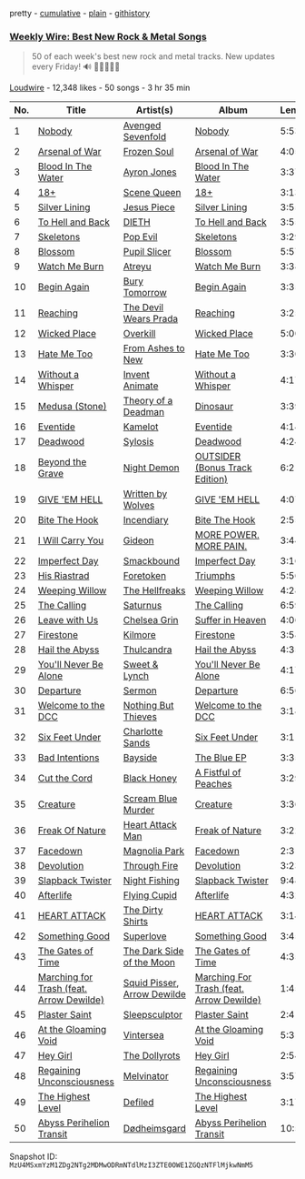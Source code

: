 pretty - [cumulative](/playlists/cumulative/53x58hBq1M9qCzZxyRUmp4.md) - [plain](/playlists/plain/53x58hBq1M9qCzZxyRUmp4) - [githistory](https://github.githistory.xyz/mackorone/spotify-playlist-archive/blob/main/playlists/plain/53x58hBq1M9qCzZxyRUmp4)

### [Weekly Wire: Best New Rock & Metal Songs](https://open.spotify.com/playlist/53x58hBq1M9qCzZxyRUmp4)

> 50 of each week's best new rock and metal tracks\. New updates every Friday!  🔊 🤘🏿🤘🤘🏽

[Loudwire](https://open.spotify.com/user/wqopimzeqvaed8dqu6o2tixrj) - 12,348 likes - 50 songs - 3 hr 35 min

| No. | Title | Artist(s) | Album | Length |
|---|---|---|---|---|
| 1 | [Nobody](https://open.spotify.com/track/4tjTsxTBcacHcx0AvWERLE) | [Avenged Sevenfold](https://open.spotify.com/artist/0nmQIMXWTXfhgOBdNzhGOs) | [Nobody](https://open.spotify.com/album/4SeaFQDKygggRW9lrmwAhy) | 5:53 |
| 2 | [Arsenal of War](https://open.spotify.com/track/0Y97m8mQOrCI5z0JfkTel6) | [Frozen Soul](https://open.spotify.com/artist/1hwwmQI1vhQamuIksyDKG6) | [Arsenal of War](https://open.spotify.com/album/4TBnmvcrvmEakXFQzDwX07) | 4:05 |
| 3 | [Blood In The Water](https://open.spotify.com/track/36h5JAbSei6u5AcZJji05T) | [Ayron Jones](https://open.spotify.com/artist/1iEaqWaYpKo9x0OrEq7Q7z) | [Blood In The Water](https://open.spotify.com/album/51XawJfwZu5NH45ICmVAwI) | 3:37 |
| 4 | [18+](https://open.spotify.com/track/3SqPQRaxS6A6G7rlE7lvhs) | [Scene Queen](https://open.spotify.com/artist/6WandyxeDxlcOTwxtnTKP4) | [18+](https://open.spotify.com/album/6oveIE1VtjcawBs2UlM3Mn) | 3:13 |
| 5 | [Silver Lining](https://open.spotify.com/track/13cJ2yKnuaUUotfAoQQGIK) | [Jesus Piece](https://open.spotify.com/artist/5ZPr0RHsR3DrAhtsYMsfHR) | [Silver Lining](https://open.spotify.com/album/0XVMZJr6K4crXvOmm0x1tJ) | 3:55 |
| 6 | [To Hell and Back](https://open.spotify.com/track/57J6cslBQghF63zP1ef8qZ) | [DIETH](https://open.spotify.com/artist/2OKe3scvNv3hzFBQbJqDT7) | [To Hell and Back](https://open.spotify.com/album/08gPGLpTzFRxdSnrssltxe) | 3:55 |
| 7 | [Skeletons](https://open.spotify.com/track/7klR0a6pWaMiRanIkwg1vy) | [Pop Evil](https://open.spotify.com/artist/1pRaG81GsVtaTBuVSpldt2) | [Skeletons](https://open.spotify.com/album/42wOkbQaZa1jnpBpUmk5Zv) | 3:29 |
| 8 | [Blossom](https://open.spotify.com/track/15O24jtwGctHpUGzTq6YWV) | [Pupil Slicer](https://open.spotify.com/artist/4CKJ5MS6jkSIRsReeyCNjk) | [Blossom](https://open.spotify.com/album/6kO4SgxrKX2Bd2PvB5MGlz) | 5:57 |
| 9 | [Watch Me Burn](https://open.spotify.com/track/52HjwNVAoDmpawoYGYfG3p) | [Atreyu](https://open.spotify.com/artist/3LkSiHbjqOHCKCqBfEZOTv) | [Watch Me Burn](https://open.spotify.com/album/7M6CVCNoLE0MU5gsmiVt3A) | 3:38 |
| 10 | [Begin Again](https://open.spotify.com/track/4HW40Y2QyGTe5vsFGoY2VV) | [Bury Tomorrow](https://open.spotify.com/artist/6BD4lgmnh4vy6kkCaZRDWt) | [Begin Again](https://open.spotify.com/album/7AJinMDjwy7oNoW79qMtAA) | 3:35 |
| 11 | [Reaching](https://open.spotify.com/track/4T7Vu4pG8Iz4CRTyLRZMk6) | [The Devil Wears Prada](https://open.spotify.com/artist/0NbQe5CNgh4YApOCDuHSjb) | [Reaching](https://open.spotify.com/album/2fYE7q0uF7oiJHTspqThqR) | 3:25 |
| 12 | [Wicked Place](https://open.spotify.com/track/6hwEpA4b1XmlLv4x7TksbV) | [Overkill](https://open.spotify.com/artist/0NmYchKQ8JIR9QHYJA0FRe) | [Wicked Place](https://open.spotify.com/album/4ZVuN0AfvqrZCUWv5tyScu) | 5:00 |
| 13 | [Hate Me Too](https://open.spotify.com/track/0P9Yw78LZrptziYwD6O0Ed) | [From Ashes to New](https://open.spotify.com/artist/4HrkLxQHZ5mgCtIVpiH5QX) | [Hate Me Too](https://open.spotify.com/album/2lQvl1mfxJecbdNBnTwYuG) | 3:30 |
| 14 | [Without a Whisper](https://open.spotify.com/track/6Bs8snxnfC0ZmiEkei4ehn) | [Invent Animate](https://open.spotify.com/artist/3ALVPmg5sZexSVD2m9atEt) | [Without a Whisper](https://open.spotify.com/album/2lCaqPn2EZ4CtwFz1JLBvK) | 4:17 |
| 15 | [Medusa \(Stone\)](https://open.spotify.com/track/58nauqtQ3JGC779n2FvfFC) | [Theory of a Deadman](https://open.spotify.com/artist/74eX4C98E4FCrAMl39qRsJ) | [Dinosaur](https://open.spotify.com/album/2pvd7WBSWo76lZeufdC34a) | 3:39 |
| 16 | [Eventide](https://open.spotify.com/track/58BQfYtMoTPUK8uZzobH40) | [Kamelot](https://open.spotify.com/artist/7gTbq5nTZGQIUgjEGXQpOS) | [Eventide](https://open.spotify.com/album/2ib7EVPNqDdFJ4eTSnixWT) | 4:14 |
| 17 | [Deadwood](https://open.spotify.com/track/5SXHROuTHxePAqK2wvIdnP) | [Sylosis](https://open.spotify.com/artist/2RiGIRDi4GoJpDbjDnPVJl) | [Deadwood](https://open.spotify.com/album/2rRGlbxAAN9Kp2ulzpq4Cw) | 4:24 |
| 18 | [Beyond the Grave](https://open.spotify.com/track/1kSZz8k7WRtU6GeRot2rPU) | [Night Demon](https://open.spotify.com/artist/5klvF93hycKWPsqssBXY9A) | [OUTSIDER \(Bonus Track Edition\)](https://open.spotify.com/album/4LfcJxZ3MDyRuZwiVLKqbq) | 6:21 |
| 19 | [GIVE 'EM HELL](https://open.spotify.com/track/0wyjFXeRcxjYM3EGD42G43) | [Written by Wolves](https://open.spotify.com/artist/1j55zNwCQ3jhbNsnmrOrwr) | [GIVE 'EM HELL](https://open.spotify.com/album/23cz5pGtfBJbegAsyqEvbB) | 4:07 |
| 20 | [Bite The Hook](https://open.spotify.com/track/3aOCnkGig7Zz7oXCW2OqpM) | [Incendiary](https://open.spotify.com/artist/3nS4tSuT4VwGiZH6BtlJfC) | [Bite The Hook](https://open.spotify.com/album/4O73RVcXZeXUDtBZSHnd8p) | 2:55 |
| 21 | [I Will Carry You](https://open.spotify.com/track/0V7UBk08Segq5NcRlWOQlD) | [Gideon](https://open.spotify.com/artist/3Zj2B8yAi8gHoR8vpsPatZ) | [MORE POWER\. MORE PAIN.](https://open.spotify.com/album/73PZRp6t82l73jnarchCVX) | 3:44 |
| 22 | [Imperfect Day](https://open.spotify.com/track/5IyrRhTZkwTcAicXfYrnMH) | [Smackbound](https://open.spotify.com/artist/0ySxXqivCV6zY7EVbrTDfe) | [Imperfect Day](https://open.spotify.com/album/4zMXgrkrgBJjro4YwBCM82) | 3:16 |
| 23 | [His Riastrad](https://open.spotify.com/track/1sZIlMSSLLvXKbDCFmbQHr) | [Foretoken](https://open.spotify.com/artist/4gi9jtGIIqIt91BnL5ZFpP) | [Triumphs](https://open.spotify.com/album/3gMhP3FKllOPGim5I1XqDK) | 5:56 |
| 24 | [Weeping Willow](https://open.spotify.com/track/7lWWL9Tx4bag3cPqcTIdxW) | [The Hellfreaks](https://open.spotify.com/artist/2gwo7JN0Ug8xOQZKevs5Pr) | [Weeping Willow](https://open.spotify.com/album/7dE1ITz4dqDShJ5eDYSn3E) | 4:28 |
| 25 | [The Calling](https://open.spotify.com/track/0FqwZuGCQLvXIMwbob6bo1) | [Saturnus](https://open.spotify.com/artist/7HY8HFHBM9zrY5R9rlY3Id) | [The Calling](https://open.spotify.com/album/6mNPBN9o73Hon2zGRVvQC0) | 6:59 |
| 26 | [Leave with Us](https://open.spotify.com/track/6vISeiy314wRogXfO6dFiu) | [Chelsea Grin](https://open.spotify.com/artist/4UgQ3EFa8fEeaIEg54uV5b) | [Suffer in Heaven](https://open.spotify.com/album/1PAwmSRkAc4nvRmDmFCe0x) | 4:06 |
| 27 | [Firestone](https://open.spotify.com/track/10vviVIhTevb0EF0Wz9gqM) | [Kilmore](https://open.spotify.com/artist/59mFAkBEj9G9prNlANnWBv) | [Firestone](https://open.spotify.com/album/6Z8f44bFt52Luaax7szhGm) | 3:58 |
| 28 | [Hail the Abyss](https://open.spotify.com/track/0iDZFpjiHJtayGjFiYOmT3) | [Thulcandra](https://open.spotify.com/artist/3cJkyh6iM5N2AI07hNlu1j) | [Hail the Abyss](https://open.spotify.com/album/6WcBRsFKVESpF5zDmjoZDr) | 4:35 |
| 29 | [You'll Never Be Alone](https://open.spotify.com/track/7tYnuUCCQvPOGBSURvNU86) | [Sweet & Lynch](https://open.spotify.com/artist/5NdUTFuHVuNQRmtdyHtFFT) | [You'll Never Be Alone](https://open.spotify.com/album/1rnPYt9aVnuTC1wK5Udhvw) | 4:17 |
| 30 | [Departure](https://open.spotify.com/track/3m99vpxJXYP0paJHlrriw2) | [Sermon](https://open.spotify.com/artist/5sotVDwwLdE7twA8Z9ZYOv) | [Departure](https://open.spotify.com/album/1HNi7M82qCernhUNL5USlU) | 6:56 |
| 31 | [Welcome to the DCC](https://open.spotify.com/track/0ZImVxesVZIydOnwTMSWOK) | [Nothing But Thieves](https://open.spotify.com/artist/1kDGbuxWknIKx4FlgWxiSp) | [Welcome to the DCC](https://open.spotify.com/album/5Os5j39zKEfpvKL11TtfYE) | 3:18 |
| 32 | [Six Feet Under](https://open.spotify.com/track/2Q9pJ2YJOB6jENpyqqkqZf) | [Charlotte Sands](https://open.spotify.com/artist/2cAXhrWAztXGwk6r15ibW2) | [Six Feet Under](https://open.spotify.com/album/5ouxbPTfPDOnC70GIkZ27F) | 3:11 |
| 33 | [Bad Intentions](https://open.spotify.com/track/6qpLrHNWL51KQCytTh5Zfq) | [Bayside](https://open.spotify.com/artist/51J0q8S7W3kIEYHQi3EPqk) | [The Blue EP](https://open.spotify.com/album/3plAf4w7eRDvDqY2qxFouS) | 3:35 |
| 34 | [Cut the Cord](https://open.spotify.com/track/3nrPemlBKtA9Ggcnl3JpHu) | [Black Honey](https://open.spotify.com/artist/2oVmQT6s29pVIKpqJkyxBS) | [A Fistful of Peaches](https://open.spotify.com/album/66f2AJfIYSpWtiDMac7Wea) | 3:29 |
| 35 | [Creature](https://open.spotify.com/track/1GPpqEZeMxNDxmCVmtBXte) | [Scream Blue Murder](https://open.spotify.com/artist/13w1WuW85AbD5JAWphJ5YB) | [Creature](https://open.spotify.com/album/64eMfbsngpiHIPOATFu9cd) | 3:36 |
| 36 | [Freak Of Nature](https://open.spotify.com/track/7pSVMU67bsp5tw70GTssYO) | [Heart Attack Man](https://open.spotify.com/artist/5esKrGWvWmBAmjnao5jInN) | [Freak of Nature](https://open.spotify.com/album/7cZIfS1Hgfj7VZNpxSdh0I) | 3:22 |
| 37 | [Facedown](https://open.spotify.com/track/2wc4XyfD9OAELrkwL3iCqO) | [Magnolia Park](https://open.spotify.com/artist/7B76SsfzG0wWk1WEvGzCmY) | [Facedown](https://open.spotify.com/album/5bkQz8PC9JMdToUrvFfQOI) | 2:31 |
| 38 | [Devolution](https://open.spotify.com/track/3ECZAYxQuVkE4ZgqfysjYk) | [Through Fire](https://open.spotify.com/artist/1SPVRGHIGb9TJxBKQ9O9XT) | [Devolution](https://open.spotify.com/album/6VIvN6iWmhFBZGrDxduFFP) | 3:23 |
| 39 | [Slapback Twister](https://open.spotify.com/track/7EHj4mmth7z2S2G1Zqtphg) | [Night Fishing](https://open.spotify.com/artist/5Xc3XfhF9fEp46NfIeXRLQ) | [Slapback Twister](https://open.spotify.com/album/1e8v0Uz3tb4QroG3ov6AGf) | 9:48 |
| 40 | [Afterlife](https://open.spotify.com/track/4ILc5iB09OKtGgSVG7yboB) | [Flying Cupid](https://open.spotify.com/artist/4liVwqLRhffqzubPwlHjpX) | [Afterlife](https://open.spotify.com/album/14taGn5CiU2MwQlkqIJr4x) | 4:32 |
| 41 | [HEART ATTACK](https://open.spotify.com/track/2LJW2x40GKo9DEArEY9Uxs) | [The Dirty Shirts](https://open.spotify.com/artist/6ZNWE6jFIP9LDT5PVoHcGH) | [HEART ATTACK](https://open.spotify.com/album/58msLUDXZ97VZebBjbzM6R) | 3:14 |
| 42 | [Something Good](https://open.spotify.com/track/5t1MLxm9vWYxK3m13QoHts) | [Superlove](https://open.spotify.com/artist/33esp5UFKcRpxcR4Xo0Sne) | [Something Good](https://open.spotify.com/album/5TXmQygkvgmQyWOZbAaZuq) | 3:45 |
| 43 | [The Gates of Time](https://open.spotify.com/track/7htJHIpqvekWbUvy3mDQAZ) | [The Dark Side of the Moon](https://open.spotify.com/artist/7mkJGPq0wt04Wz4xyWsGEm) | [The Gates of Time](https://open.spotify.com/album/32keP0AvWGw1HknYoHQGV8) | 4:35 |
| 44 | [Marching for Trash \(feat\. Arrow Dewilde\)](https://open.spotify.com/track/24u4CcLfpKoikzPA3fDGhT) | [Squid Pisser](https://open.spotify.com/artist/3nIvWbFFRRFRszChghIEWq), [Arrow Dewilde](https://open.spotify.com/artist/2gLnll6jkjK3O1tZYcI5m2) | [Marching For Trash \(feat\. Arrow Dewilde\)](https://open.spotify.com/album/2mtHZLcKUfXs37ixgGCJ4R) | 1:45 |
| 45 | [Plaster Saint](https://open.spotify.com/track/4OJs5u8qsAr4IxXhJsag0i) | [Sleepsculptor](https://open.spotify.com/artist/3quix4i6sItfYHTRy6KDDI) | [Plaster Saint](https://open.spotify.com/album/4gLEfmz5NvlD7vC9ShkTzm) | 2:41 |
| 46 | [At the Gloaming Void](https://open.spotify.com/track/2JF5V8fjldn0pXgx4NcZiB) | [Vintersea](https://open.spotify.com/artist/5uZGoUC0lzC725pMHDNO8A) | [At the Gloaming Void](https://open.spotify.com/album/5sz05Scu1RKWOBPNX9dUih) | 5:31 |
| 47 | [Hey Girl](https://open.spotify.com/track/0sqrcqQo8I8FGKBp1QtFpf) | [The Dollyrots](https://open.spotify.com/artist/1TrzTUgWQlVRkoVGR0L7jy) | [Hey Girl](https://open.spotify.com/album/5betUbnq0AB1jwr97iNtYY) | 2:54 |
| 48 | [Regaining Unconsciousness](https://open.spotify.com/track/6aUJJCAZPklPZQ3wLtrwUC) | [Melvinator](https://open.spotify.com/artist/11N77UeZHsR4XnoGVyuhIB) | [Regaining Unconsciousness](https://open.spotify.com/album/6JVWB4QQ9ifFqS2gQxJZEY) | 3:57 |
| 49 | [The Highest Level](https://open.spotify.com/track/6M7KnEVfO3ftoZHYy9O8oT) | [Defiled](https://open.spotify.com/artist/6KDc0SB4ero6zAgrafjVrt) | [The Highest Level](https://open.spotify.com/album/6rlp1MaqhoWYnyMRVPMh3v) | 3:17 |
| 50 | [Abyss Perihelion Transit](https://open.spotify.com/track/5fRDIczJuhRCFOgOCsFGAG) | [Dødheimsgard](https://open.spotify.com/artist/4EzPNgGmh8l2xPoTEgivT8) | [Abyss Perihelion Transit](https://open.spotify.com/album/5GZ9o0ZSevYoQTZifzxCYY) | 10:59 |

Snapshot ID: `MzU4MSxmYzM1ZDg2NTg2MDMwODRmNTdlMzI3ZTE0OWE1ZGQzNTFlMjkwNmM5`
